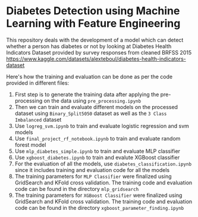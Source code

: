 # Diabetes Detection using Machine Learning with Feature Engineering

This repository deals with the development of a model which can detect whether a person has diabetes or not by looking at Diabetes Health Indicators Dataset provided by survey responses from cleaned BRFSS 2015
https://www.kaggle.com/datasets/alexteboul/diabetes-health-indicators-dataset

Here's how the training and evaluation can be done as per the code provided in different files:

1. First step is to generate the training data after applying the pre-processing on the data using `pre_processing.ipynb`
2. Then we can train and evaluate different models on the processed dataset using `Binary_Split5050` dataset as well as the `3 Class Imbalanced` dataset
3. Use `logreg_svm.ipynb` to train and evaluate logistic regression and svm models
4. Use `final_project_rf_notebook.ipynb` to train and evaluate random forest model
5. Use `mlp_diabetes_simple.ipynb` to train and evaluate MLP classifier
6. Use `xgboost_diabetes.ipynb` to train and evalute XGBoost classifier
7. For the evaluation of all the models, use `diabetes_classification.ipynb` since it includes training and evaluation code for all the models
8. The training parameters for `MLP Classifier` were finalized using GridSearch and KFold cross validation. The training code and evaluation code can be found in the directory `mlp_gridsearch`
9. The training parameters for `XGBoost Classifier` were finalized using GridSearch and KFold cross validation. The training code and evaluation code can be found in the directory `xgboost_parameter_finding.ipynb`